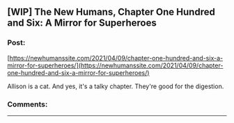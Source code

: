 ## [WIP] The New Humans, Chapter One Hundred and Six: A Mirror for Superheroes

### Post:

[https://newhumanssite.com/2021/04/09/chapter-one-hundred-and-six-a-mirror-for-superheroes/](https://newhumanssite.com/2021/04/09/chapter-one-hundred-and-six-a-mirror-for-superheroes/)

Allison is a cat. And yes, it's a talky chapter. They're  good for the digestion.

### Comments:

---

